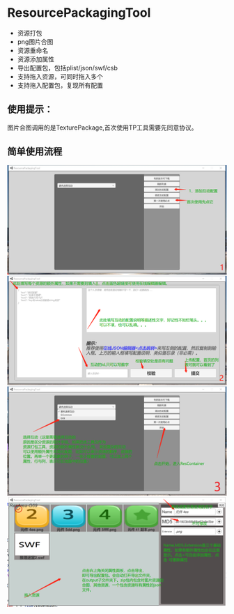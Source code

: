 # ResourcePackagingTool
- 资源打包
- png图片合图
- 资源重命名
- 资源添加属性
- 导出配置包，包括plist/json/swf/csb
- 支持拖入资源，可同时拖入多个
- 支持拖入配置包，复现所有配置

## 使用提示： ##
图片合图调用的是TexturePackage,首次使用TP工具需要先同意协议。

## 简单使用流程 ##
![image](https://github.com/yzqlwt/ResourcePackagingTool/blob/master/raw/微信图片编辑_20191008151755.jpg)
![image](https://github.com/yzqlwt/ResourcePackagingTool/blob/master/raw/微信截图_20191008152445.png)
![image](https://github.com/yzqlwt/ResourcePackagingTool/blob/master/raw/微信截图_20191008153458.png)
![image](https://github.com/yzqlwt/ResourcePackagingTool/blob/master/raw/微信截图_20191008160432.png)

